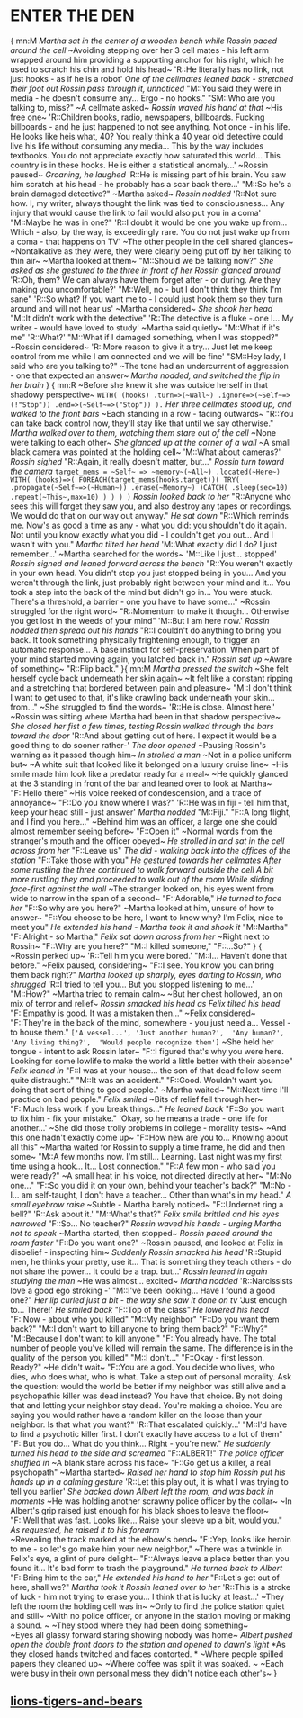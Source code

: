 # ENTER THE DEN
{
mn:M
*Martha sat in the center of a wooden bench while Rossin paced around the cell* 
~Avoiding stepping over her 3 cell mates - his left arm wrapped around him providing a supporting anchor for his right, which he used to scratch his chin and hold his head~
'R::He literally has no link, not just hooks - as if he is a robot'
*One of the cellmates leaned back - stretched their foot out* 
*Rossin pass through it, unnoticed* 
"M::You said they were in media - he doesn't consume any... 
Ergo - no hooks."
"SM::Who are you talking to, miss?" 
~A cellmate asked~
*Rossin waved his hand at that*
~His free one~ 
'R::Children books, radio, newspapers, billboards. 
Fucking billboards - and he just happened to not see anything. 
Not once - in his life. 
He looks like heis what, 40? 
You really think a 40 year old detective could live his life without consuming any media...
This by the way includes textbooks. 
You do not appreciate exactly how saturated this world... 
This country is in these hooks. 
He is either a statistical anomaly...'
~Rossin paused~ 
*Groaning, he laughed* 
'R::He is missing part of his brain.
You saw him scratch at his head - he probably has a scar back there...'
"M::So he's a brain damaged detective?" 
~Martha asked~
*Rossin nodded* 
'R::Not sure how. 
I, my writer, always thought the link was tied to consciousness... 
Any injury that would cause the link to fail would also put you in a coma'
"M::Maybe he was in one?"
'R::I doubt it would be one you wake up from...
Which - also, by the way, is exceedingly rare. 
You do not just wake up from a coma - that happens on TV'
~The other people in the cell shared glances~ 
~Nontalkative as they were, they were clearly being put off by her talking to thin air~ 
~Martha looked at them~
"M::Should we be talking now?" 
*She asked as she gestured to the three in front of her*
*Rossin glanced around* 
'R::Oh, them? 
We can always have them forget after - or during. 
Are they making you uncomfortable?'
"M::Well, no - but I don't think they think I'm sane"
'R::So what? 
If you want me to - I could just hook them so they turn around and will not hear us'
~Martha considered~
*She shook her head* 
"M::It didn't work with the detective"
'R::The detective is a fluke - one I... 
My writer - would have loved to study'
~Martha said quietly~
"M::What if it's me"
'R::What?'
"M::What if I damaged something, when I was stopped?"
~Rossin considered~ 
'R::More reason to give it a try... 
Just let me keep control from me while I am connected and we will be fine'
"SM::Hey lady, I said who are you talking to?" 
~The tone had an undercurrent of aggression - one that expected an answer~
*Martha nodded, and switched the flip in her brain* 
}
{
mn:R
~Before she knew it she was outside herself in that shadowy perspective~
`WITH(
  (hooks)
    .turn=>(~Wall~)
    .ignore=>(~Self~=>(!"Stop"))
    .end=>(~Self~=>("Stop"))
 ).`
*Her three cellmates stood up, and walked to the front bars* 
~Each standing in a row - facing outwards~
"R::You can take back control now, they'll stay like that until we say otherwise."
*Martha walked over to them, watching them stare out of the cell* 
~None were talking to each other~ 
*She glanced up at the corner of a wall* 
~A small black camera was pointed at the holding cell~ 
'M::What about cameras?'
*Rossin sighed* 
"R::Again, it really doesn't matter, but..." 
*Rossin turn toward the camera*
`
target_mems = ~Self~ =>
  ~memory~(~All~)
    .located(~Here~)
WITH(
  (hooks)=>(
    FOREACH(target_mems(hooks.target))(
      TRY(
        .propagate(~Self~=>(~Human~))
        .erase(~Memory~)
      )CATCH(
        .sleep(sec=10)
        .repeat(~This~,max=10)
      )
    )
  )
)
`
*Rossin looked back to her* 
"R::Anyone who sees this will forget they saw you, and also destroy any tapes or recordings. 
We would do that on our way out anyway." 
*He sat down*
"R::Which reminds me.
Now's as good a time as any - what you did: you shouldn't do it again. 
Not until you know exactly what you did - I couldn't get you out... 
And I wasn't with you."
*Martha tilted her head*
'M::What exactly did I do? I just remember...'
~Martha searched for the words~
'M::Like I just... stopped'
*Rossin signed and leaned forward across the bench*
"R::You weren't exactly in your own head.
You didn't stop you just stopped being in you... 
And you weren't through the link, just probably right between your mind and it... 
You took a step into the back of the mind but didn't go in... 
You were stuck. 
There's a threshold, a barrier - one you have to have some..."
~Rossin struggled for the right word~ 
"R::Momentum to make it though... 
Otherwise you get lost in the weeds of your mind"
'M::But I am here now.'
*Rossin nodded then spread out his hands* 
"R::I couldn't do anything to bring you back. 
It took something physically frightening enough, to trigger an automatic response... 
A base instinct for self-preservation. 
When part of your mind started moving again, you latched back in." 
*Rossin sat up*
~Aware of something~ 
"R::Flip back."
}{
mn:M
*Martha pressed the switch* 
~She felt herself cycle back underneath her skin again~
~It felt like a constant ripping and a stretching that bordered between pain and pleasure~
"M::I don't think I want to get used to that, it's like crawling back underneath your skin... from..."
~She struggled to find the words~
'R::He is close. 
Almost here.'
~Rossin was sitting where Martha had been in that shadow perspective~ 
*She closed her fist a few times, testing* 
*Rossin walked through the bars toward the door*
'R::And about getting out of here. 
I expect it would be a good thing to do sooner rather-'
*The door opened* 
~Pausing Rossin's warning as it passed though him~ 
*In strolled a man* 
~Not in a police uniform but~ 
~A white suit that looked like it belonged on a luxury cruise line~ 
~His smile made him look like a predator ready for a meal~ 
~He quickly glanced at the 3 standing in front of the bar and leaned over to look at Martha~ 
"F::Hello there" 
~His voice reeked of condescension, and a trace of annoyance~ 
"F::Do you know where I was?"
'R::He was in fiji - tell him that, keep your head still - just answer'
*Martha nodded*
"M::Fiji."
"F::A long flight, and I find you here..." 
~Behind him was an officer, a large one she could almost remember seeing before~ 
"F::Open it"
~Normal words from the stranger's mouth and the officer obeyed~ 
*He strolled in and sat in the cell across from her* 
"F::Leave us" 
*The did - walking back into the offices of the station*
"F::Take those with you" 
*He gestured towards her cellmates* 
*After some rustling the three continued to walk forward outside the cell* 
*A bit more rustling they and proceeded to walk out of the room* 
*While sliding face-first against the wall* 
~The stranger looked on, his eyes went from wide to narrow in the span of a second~ 
"F::Adorable," 
*He turned to face her* 
"F::So why are you here?"
~Martha looked at him, unsure of how to answer~
"F::You choose to be here, I want to know why? I'm Felix, nice to meet you" 
*He extended his hand - Martha took it and shook it*
"M::Martha"
"F::Alright - so Martha," 
*Felix sat down across from her*
~Right next to Rossin~
"F::Why are you here?"
"M::I killed someone," 
"F::...So?"
}
{
~Rossin perked up~ 
'R::Tell him you were bored.'
"M::I...
Haven't done that before." 
~Felix paused, considering~ 
"F::I see. 
You know you can bring them back right?"
*Martha looked up sharply, eyes darting to Rossin, who shrugged* 
'R::I tried to tell you... 
But you stopped listening to me...'
"M::How?" 
~Martha tried to remain calm~
~But her chest hollowed, an on mix of terror and relief~ 
*Rossin smacked his head as Felix tilted his head*
"F::Empathy is good. It was a mistaken then..."
~Felix considered~
"F::They're in the back of the mind, somewhere - you just need a...
Vessel - to house them."
`['A vessel...',
'Just another human?', 
'Any human?',
'Any living thing?', 
'Would people recognize them']`
~She held her tongue - intent to ask Rossin later~
"F::I figured that's why you were here. 
Looking for some lowlife to make the world a little better with their absence"
*Felix leaned in*
"F::I was at your house... the son of that dead fellow seem quite distraught."
"M::It was an accident."
"F::Good. Wouldn't want you doing that sort of thing to good people."
~Martha waited~
"M::Next time I'll practice on bad people."
*Felix smiled*
~Bits of relief fell through her~
"F::Much less work if you break things..."
*He leaned back*
"F::So you want to fix him - fix your mistake."
'Okay, so he means a trade - one life for another...' 
~She did those trolly problems in college - morality tests~ 
~And this one hadn't exactly come up~
"F::How new are you to... 
Knowing about all this"
~Martha waited for Rossin to supply a time frame, he did and then some~
"M::A few months now. 
I'm still... 
Learning. 
Last night was my first time using a hook... 
It... 
Lost connection."
"F::A few mon - who said you were ready?" 
~A small heat in his voice, not directed directly at her~
"M::No one..."
"F::So you did it on your own, behind your teacher's back?"
"M::No - I... am self-taught, I don't have a teacher... 
Other than what's in my head."
*A small eyebrow raise*
~Subtle - Martha barely noticed~
"F::Undernet ring a bell?"
'R::Ask about it.'
"M::What's that?"
*Felix smile brittled and his eyes narrowed*
"F::So...
No teacher?"
*Rossin waved his hands - urging Martha not to speak*
~Martha started, then stopped~ 
*Rossin paced around the room faster*
"F::Do you want one?"
~Rossin paused, and looked at Felix in disbelief - inspecting him~ 
*Suddenly Rossin smacked his head*
'R::Stupid men, he thinks your pretty, use it... 
That is something they teach others - do not share the power... 
It could be a trap. but...'
*Rossin leaned in again studying the man* 
~He was almost... excited~
*Martha nodded* 
'R::Narcissists love a good ego stroking -'
"M::I've been looking... 
Have I found a good one?" 
*Her lip curled just a bit - the way she saw it done on tv* 
'Just enough to...
There!' 
*He smiled back*
"F::Top of the class" 
*He lowered his head* 
"F::Now - about who you killed"
"M::My neighbor"
"F::Do you want them back?"
"M::I don't want to kill anyone to bring them back?"
"F::Why?"
"M::Because I don't want to kill anyone."
"F::You already have. 
The total number of people you've killed will remain the same. 
The difference is in the quality of the person you killed"
"M::I don't..."
"F::Okay - first lesson.
Ready?"
~He didn't wait~
"F::You are a god. 
You decide who lives, who dies, who does what, who is what. 
Take a step out of personal morality. 
Ask the question: would the world be better if my neighbor was still alive and a psychopathic killer was dead instead? 
You have that choice.
By not doing that and letting your neighbor stay dead. 
You're making a choice.
You are saying you would rather have a random killer on the loose than your neighbor. 
Is that what you want?"
'R::That escalated quickly...'
"M::I'd have to find a psychotic killer first. 
I don't exactly have access to a lot of them"
"F::But you do...
What do you think... 
Right - you're new." 
*He suddenly turned his head to the side and screamed* 
"F::ALBERT!" 
*The police officer shuffled in* 
~A blank stare across his face~ 
"F::Go get us a killer, a real psychopath"
~Martha started~ 
*Raised her hand to stop him* 
*Rossin put his hands up in a calming gesture* 
'R::Let this play out, it is what I was trying to tell you earlier' 
*She backed down* 
*Albert left the room, and was back in moments* 
~He was holding another scrawny police officer by the collar~ 
~In Albert's grip raised just enough for his black shoes to leave the floor~
"F::Well that was fast. Looks like... 
Raise your sleeve up a bit, would you." 
*As requested, he raised it to his forearm*  
~Revealing the track marked at the elbow's bend~ 
"F::Yep, looks like heroin to me - so let's go make him your new neighbor," 
~There was a twinkle in Felix's eye, a glint of pure delight~ 
"F::Always leave a place better than you found it... 
It's bad form to trash the playground." 
*He turned back to Albert* 
"F::Bring him to the car," 
*He extended his hand to her* 
"F::Let's get out of here, shall we?" 
*Martha took it*
*Rossin leaned over to her* 
'R::This is a stroke of luck - him not trying to erase you... 
I think that is lucky at least...'
~They left the room the holding cell was in~
~Only to find the police station quiet and still~
~With no police officer, or anyone in the station moving or making a sound. ~
~They stood where they had been doing something~  
~Eyes all glassy forward staring showing nobody was home~ 
*Albert pushed open the double front doors to the station and opened to dawn's light* 
*As they closed hands twitched and faces contorted. *
~Where people spilled papers they cleaned up~ 
~Where coffee was spilt it was soaked. ~
~Each were busy in their own personal mess they didn't notice each other's~
}
## [lions-tigers-and-bears](lions-tigers-and-bears.md)
